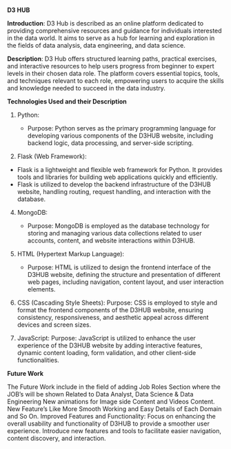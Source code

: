 **D3 HUB**

**Introduction**: D3 Hub is described as an online platform dedicated to providing comprehensive resources and guidance for individuals interested in the data world. It aims to serve as a hub for learning and exploration in the fields of data analysis, data engineering, and data science.

**Description**: D3 Hub offers structured learning paths, practical exercises, and interactive resources to help users progress from beginner to expert levels in their chosen data role. The platform covers essential topics, tools, and techniques relevant to each role, empowering users to acquire the skills and knowledge needed to succeed in the data industry.

**Technologies Used and their Description** 
1. Python:
   - Purpose: Python serves as the primary programming language for developing various components of the D3HUB website, including backend logic, data processing, and server-side scripting.
     
2. Flask (Web Framework):
- Flask is a lightweight and flexible web framework for Python. It provides tools and libraries for building web applications quickly and efficiently.
- Flask is utilized to develop the backend infrastructure of the D3HUB website, handling routing, request handling, and interaction with the database.

4. MongoDB:
   - Purpose: MongoDB is employed as the database technology for storing and managing various data collections related to user accounts, content, and website interactions within D3HUB.
     
5. HTML (Hypertext Markup Language):
   - Purpose: HTML is utilized to design the frontend interface of the D3HUB website, defining the structure and presentation of different web pages, including navigation, content layout, and user interaction elements.

6. CSS (Cascading Style Sheets):
   Purpose: CSS is employed to style and format the frontend components of the D3HUB website, ensuring consistency, responsiveness, and aesthetic appeal across different devices and screen sizes.

7. JavaScript:
    Purpose: JavaScript is utilized to enhance the user experience of the D3HUB website by adding interactive features, dynamic content loading, form validation, and other client-side functionalities.


**Future Work**

The Future Work include in the field of adding Job Roles Section where the JOB’s will be shown Related to Data Analyst, Data Science & Data Engineering 
New animations for Image side Content and Videos Content.
New Feature’s Like More Smooth Working and Easy Details of Each Domain and So On. 
Improved Features and Functionality:
Focus on enhancing the overall usability and functionality of D3HUB to provide a smoother user experience.
Introduce new features and tools to facilitate easier navigation, content discovery, and interaction.


